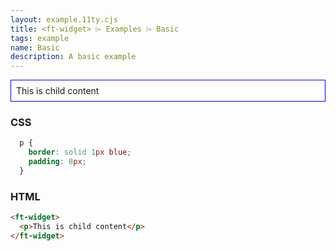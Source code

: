 ```yaml
---
layout: example.11ty.cjs
title: <ft-widget> ⌲ Examples ⌲ Basic
tags: example
name: Basic
description: A basic example
---
```


<style>
  ft-widget p {
    border: solid 1px blue;
    padding: 8px;
  }
</style>
<ft-widget>
  <p>This is child content</p>
</ft-widget>

<h3>CSS</h3>

```css
  p {
    border: solid 1px blue;
    padding: 8px;
  }
```

<h3>HTML</h3>

```html
<ft-widget>
  <p>This is child content</p>
</ft-widget>
```
